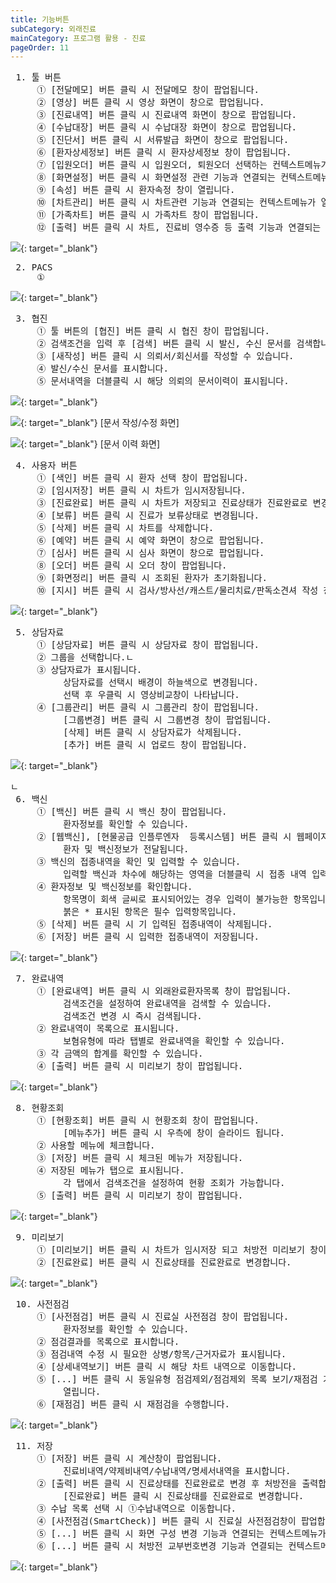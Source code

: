 ```yaml
---
title: 기능버튼
subCategory: 외래진료
mainCategory: 프로그램 활용 - 진료
pageOrder: 11
---
```


<pre>
 <t2><bold>1. 툴 버튼 </bold></t2>
     ① [전달메모] 버튼 클릭 시 전달메모 창이 팝업됩니다.
     ② [영상] 버튼 클릭 시 영상 화면이 창으로 팝업됩니다. 
     ③ [진료내역] 버튼 클릭 시 진료내역 화면이 창으로 팝업됩니다. 
     ④ [수납대장] 버튼 클릭 시 수납대장 화면이 창으로 팝업됩니다. 
     ⑤ [진단서] 버튼 클릭 시 서류발급 화면이 창으로 팝업됩니다. 
     ⑥ [환자상세정보] 버튼 클릭 시 환자상세정보 창이 팝업됩니다.
     ⑦ [입원오더] 버튼 클릭 시 입원오더, 퇴원오더 선택하는 컨텍스트메뉴가 열립니다.
     ⑧ [화면설정] 버튼 클릭 시 화면설정 관련 기능과 연결되는 컨텍스트메뉴가 열립니다.
     ⑨ [속성] 버튼 클릭 시 환자속정 창이 열립니다.
     ⑩ [차트관리] 버튼 클릭 시 차트관련 기능과 연결되는 컨텍스트메뉴가 열립니다.
     ⑪ [가족차트] 버튼 클릭 시 가족차트 창이 팝업됩니다. 
     ⑫ [출력] 버튼 클릭 시 차트, 진료비 영수증 등 출력 기능과 연결되는 컨텍스트메뉴가 열립니다.
</pre>
[![](/images/{{page.url}}_1.png)](/images/{{page.url}}_1.png){: target="_blank"}

<pre>
 <t2><bold>2. PACS</bold></t2>
     ①  
</pre>
[![](/images/{{page.url}}_2.png)](/images/{{page.url}}_2.png){: target="_blank"}

<pre>
 <t2><bold>3. 협진 </bold></t2>
     ① 툴 버튼의 [협진] 버튼 클릭 시 협진 창이 팝업됩니다. 
     ② 검색조건을 입력 후 [검색] 버튼 클릭 시 발신, 수신 문서를 검색합니다.
     ③ [새작성] 버튼 클릭 시 의뢰서/회신서를 작성할 수 있습니다.
     ④ 발신/수신 문서를 표시합니다.
     ⑤ 문서내역을 더블클릭 시 해당 의뢰의 문서이력이 표시됩니다.
</pre>
[![](/images/{{page.url}}_3.png)](/images/{{page.url}}_3.png){: target="_blank"}

[![](/images/{{page.url}}_4.png)](/images/{{page.url}}_4.png){: target="_blank"}
[문서 작성/수정 화면]

[![](/images/{{page.url}}_5.png)](/images/{{page.url}}_5.png){: target="_blank"}
[문서 이력 화면]

<pre>
 <t2><bold>4. 사용자 버튼 </bold></t2>
     ① [색인] 버튼 클릭 시 환자 선택 창이 팝업됩니다. 
     ② [임시저장] 버튼 클릭 시 차트가 임시저장됩니다.
     ③ [진료완료] 버튼 클릭 시 차트가 저장되고 진료상태가 진료완료로 변경됩니다.
     ④ [보류] 버튼 클릭 시 진료가 보류상태로 변경됩니다.
     ⑤ [삭제] 버튼 클릭 시 차트를 삭제합니다.
     ⑥ [예약] 버튼 클릭 시 예약 화면이 창으로 팝업됩니다. 
     ⑦ [심사] 버튼 클릭 시 심사 화면이 창으로 팝업됩니다. 
     ⑧ [오더] 버튼 클릭 시 오더 창이 팝업됩니다.
     ⑨ [화면정리] 버튼 클릭 시 조회된 환자가 초기화됩니다.
     ⑩ [지시] 버튼 클릭 시 검사/방사선/캐스트/물리치료/판독소견셔 작성 창이 팝업됩니다.
</pre>
[![](/images/{{page.url}}_6.png)](/images/{{page.url}}_6.png){: target="_blank"}

<pre>
 <t2><bold>5. 상담자료</bold></t2>
     ① [상담자료] 버튼 클릭 시 상담자료 창이 팝업됩니다.
     ② 그룹을 선택합니다.ㄴ
     ③ 상담자료가 표시됩니다.
          상담자료를 선택시 배경이 하늘색으로 변경됩니다.
          선택 후 우클릭 시 영상비교창이 나타납니다.
     ④ [그룹관리] 버튼 클릭 시 그룹관리 창이 팝업됩니다.
          [그룹변경] 버튼 클릭 시 그룹변경 창이 팝업됩니다.
          [삭제] 버튼 클릭 시 상담자료가 삭제됩니다.
          [추가] 버튼 클릭 시 업로드 창이 팝업됩니다.
</pre>
[![](/images/{{page.url}}_7.png)](/images/{{page.url}}_7.png){: target="_blank"}

<pre>ㄴ
 <t2><bold>6. 백신</bold></t2>
     ① [백신] 버튼 클릭 시 백신 창이 팝업됩니다.
          환자정보를 확인할 수 있습니다.
     ② [웹백신], [현물공급 인플루엔자  등록시스템] 버튼 클릭 시 웹페이지로 연결됩니다.
          환자 및 백신정보가 전달됩니다.       
     ③ 백신의 접종내역을 확인 및 입력할 수 있습니다.
          입력할 백신과 차수에 해당하는 영역을 더블클릭 시 접종 내역 입력 창이 팝업됩니다.
     ④ 환자정보 및 백신정보를 확인합니다.
          항목명이 회색 글씨로 표시되어있는 경우 입력이 불가능한 항목입니다.
          붉은 * 표시된 항목은 필수 입력항목입니다. 
     ⑤ [삭제] 버튼 클릭 시 기 입력된 접종내역이 삭제됩니다.
     ⑥ [저장] 버튼 클릭 시 입력한 접종내역이 저장됩니다.
</pre>
[![](/images/{{page.url}}_8.png)](/images/{{page.url}}_8.png){: target="_blank"}

<pre>
 <t2><bold>7. 완료내역</bold></t2>
     ① [완료내역] 버튼 클릭 시 외래완료환자목록 창이 팝업됩니다.
          검색조건을 설정하여 완료내역을 검색할 수 있습니다.
          검색조건 변경 시 즉시 검색됩니다.
     ② 완료내역이 목록으로 표시됩니다.
          보혐유형에 따라 탭별로 완료내역을 확인할 수 있습니다.
     ③ 각 금액의 합계를 확인할 수 있습니다.
     ④ [출력] 버튼 클릭 시 미리보기 창이 팝업됩니다.
</pre>
[![](/images/{{page.url}}_9.png)](/images/{{page.url}}_9.png){: target="_blank"}

<pre>
 <t2><bold>8. 현황조회</bold></t2>
     ① [현황조회] 버튼 클릭 시 현황조회 창이 팝업됩니다.
          [메뉴추가] 버튼 클릭 시 우측에 창이 슬라이드 됩니다.
     ② 사용할 메뉴에 체크합니다.        
     ③ [저장] 버튼 클릭 시 체크된 메뉴가 저장됩니다.
     ④ 저장된 메뉴가 탭으로 표시됩니다.
          각 탭에서 검색조건을 설정하여 현황 조회가 가능합니다.
     ⑤ [출력] 버튼 클릭 시 미리보기 창이 팝업됩니다.
</pre>
[![](/images/{{page.url}}_10.png)](/images/{{page.url}}_10.png){: target="_blank"}

<pre>
 <t2><bold>9. 미리보기</bold></t2>
     ① [미리보기] 버튼 클릭 시 차트가 임시저장 되고 처방전 미리보기 창이 팝업됩니다.
     ② [진료완료] 버튼 클릭 시 진료상태를 진료완료로 변경합니다.  
</pre>
[![](/images/{{page.url}}_11.png)](/images/{{page.url}}_11.png){: target="_blank"}

<pre>
 <t2><bold>10. 사전점검</bold></t2>
     ① [사전점검] 버튼 클릭 시 진료실 사전점검 창이 팝업됩니다.
          환자정보를 확인할 수 있습니다.
     ② 점검결과를 목록으로 표시합니다.
     ③ 점검내역 수정 시 필요한 상병/항목/근거자료가 표시됩니다.
     ④ [상세내역보기] 버튼 클릭 시 해당 차트 내역으로 이동합니다.
     ⑤ [...] 버튼 클릭 시 동일유형 점검제외/점검제외 목록 보기/재점검 기능과 연결되는 컨텍스트메뉴가 
          열립니다.
     ⑥ [재점검] 버튼 클릭 시 재점검을 수행합니다.
</pre>
[![](/images/{{page.url}}_12.png)](/images/{{page.url}}_12.png){: target="_blank"}

<pre>
 <t2><bold>11. 저장</bold></t2>
     ① [저장] 버튼 클릭 시 계산창이 팝업됩니다.
          진료비내역/약제비내역/수납내역/명세서내역을 표시합니다.
     ② [출력] 버튼 클릭 시 진료상태를 진료완료로 변경 후 처방전을 출력합니다.
          [진료완료] 버튼 클릭 시 진료상태를 진료완료로 변경합니다.
     ③ 수납 목록 선택 시 ①수납내역으로 이동합니다.
     ④ [사전점검(SmartCheck)] 버튼 클릭 시 진료실 사전점검창이 팝업합니다.
     ⑤ [...] 버튼 클릭 시 화면 구성 변경 기능과 연결되는 컨텍스트메뉴가 열립니다.
     ⑥ [...] 버튼 클릭 시 처방전 교부번호변경 기능과 연결되는 컨텍스트메뉴가 열립니다.
</pre>
[![](/images/{{page.url}}_13.png)](/images/{{page.url}}_13.png){: target="_blank"}
